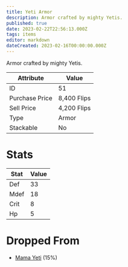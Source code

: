 ```yaml
---
title: Yeti Armor
description: Armor crafted by mighty Yetis.
published: true
date: 2023-02-22T22:56:13.000Z
tags: items
editor: markdown
dateCreated: 2023-02-16T00:00:00.000Z
---
```


Armor crafted by mighty Yetis.

|Attribute|Value|
|-|-|
|ID|51|
|Purchase Price|8,400 Flips|
|Sell Price|4,200 Flips|
|Type|Armor|
|Stackable|No|

# Stats
|Stat|Value|
|-|-|
|Def|33|
|Mdef|18|
|Crit|8|
|Hp|5|

# Dropped From
 * [Mama Yeti](/monsters/mama-yeti.md) (15%)
